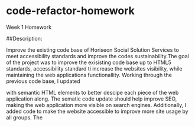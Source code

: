 # code-refactor-homework
Week 1 Homework

##Description:

Improve the existing code base of Horiseon Social Solution Services to meet accessibility standards and improve the codes sustainability.The goal of the project was to improve the exisisting code base up to HTML5 standards, accessibility standard ti increase the websites visibility, while maintaining the web applications functionallity. Working through the previous code base, I updated <div> with semantic HTML elements to better descipe each piece of the web application along. The sematic code update should help improve SEO, making the web application more visible on search engines. Additionally, I added <alt> code to make the website accessible to improve more site usage by all groups. The <title> was also updated to give the user a more descriptive title about the web application they are viewing.
